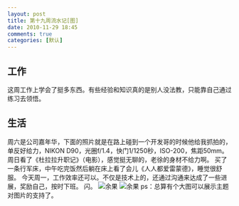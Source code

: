 ```yaml
---
layout: post
title: 第十九周流水记[图]
date: 2010-11-29 18:45
comments: true
categories: [默认]
---
```

<h2>工作</h2>
这周工作上学会了挺多东西。有些经验和知识真的是别人没法教，只能靠自己通过练习去领悟。
<h2>生活</h2>
周六是公司嘉年华，下面的照片就是在路上碰到一个开发哥的时候他给我抓拍的，单反好给力，NIKON D90，光圈f/1.4，快门1/1250秒，ISO-200，焦距50mm。
周日看了《杜拉拉升职记》（电影），感觉挺无聊的，老徐的身材不给力啊。
买了一条行军床，中午吃完饭然后躺在床上看了会儿《人人都爱雷蒙德》，睡觉很舒服。
今天周一，工作效率还可以。不仅是技术上的，还通过沟通来达成了一些进展，奖励自己，按时下班。
闪。
<img class="aligncenter size-full wp-image-440 full" title="余果" src="http://yuguo.us/files/2010/11/DSC_0050.jpg" alt="余果"   />
<img class="aligncenter size-full wp-image-440 full" title="余果" src="http://yuguo.us/files/2010/11/IMG_5604.jpg" alt="余果"  />
ps：总算有个大图可以展示主题对图片的支持了。
